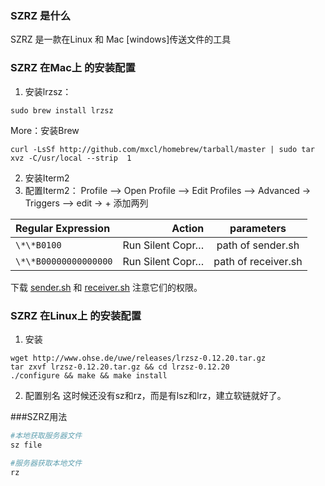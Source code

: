 <!--
author: 刘青
date: 2016-07-22
title: SZ RZ 的使用
tags: sz_rz
category: journal
status: publish
summary:  SZRZ 是一款在Linux 和 Mac [windows]传送文件的工具
-->

### SZRZ 是什么

SZRZ 是一款在Linux 和 Mac [windows]传送文件的工具


### SZRZ 在Mac上 的安装配置
1. 安装lrzsz：
```
sudo brew install lrzsz
```
 More：安装Brew  
 ```
 curl -LsSf http://github.com/mxcl/homebrew/tarball/master | sudo tar xvz -C/usr/local --strip  1
 ```
 2. 安装Iterm2
 3. 配置Iterm2：
 Profile  —> Open Profile —> Edit Profiles —> Advanced -> Triggers  —> edit   -> +
 添加两列
 

| Regular Expression| Action |  parameters  |
| :-------- | --------:| :------: |
| `\*\*B0100` | Run Silent Copr…  |  path of sender.sh|
 |`\*\*B00000000000000`| Run Silent Copr… | path of receiver.sh |
 
 下载 [sender.sh](http://7nliuximu.liuximu.com/tool_iterm2-send-zmodem.sh) 和 [receiver.sh](http://7nliuximu.liuximu.com/tool_iterm2-recv-zmodem.sh) 注意它们的权限。
### SZRZ 在Linux上 的安装配置
 1. 安装
 ```
 wget http://www.ohse.de/uwe/releases/lrzsz-0.12.20.tar.gz 
 tar zxvf lrzsz-0.12.20.tar.gz && cd lrzsz-0.12.20 
 ./configure && make && make install
 ```

 2. 配置别名
这时候还没有sz和rz，而是有lsz和lrz，建立软链就好了。

###SZRZ用法
```bash
#本地获取服务器文件
sz file

#服务器获取本地文件
rz
```
